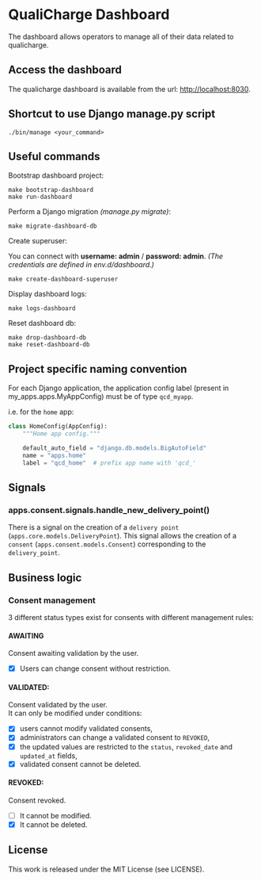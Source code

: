 # QualiCharge Dashboard

The dashboard allows operators to manage all of their data related to qualicharge.

## Access the dashboard

The qualicharge dashboard is available from the url:
[http://localhost:8030](http://localhost:8030).

## Shortcut to use Django manage.py script

```
./bin/manage <your_command>
```

## Useful commands

Bootstrap dashboard project:

```
make bootstrap-dashboard
make run-dashboard
```

Perform a Django migration *(manage.py migrate)*:

```
make migrate-dashboard-db
```

Create superuser:

You can connect with **username: admin** / **password: admin**.
*(The credentials are defined in env.d/dashboard.)*

```
make create-dashboard-superuser
```

Display dashboard logs:

```
make logs-dashboard
```

Reset dashboard db:

```
make drop-dashboard-db
make reset-dashboard-db
```

## Project specific naming convention

For each Django application, the application config label 
(present in my_apps.apps.MyAppConfig) must be of type `qcd_myapp`.

i.e. for the `home` app:  
```python
class HomeConfig(AppConfig):
    """Home app config."""

    default_auto_field = "django.db.models.BigAutoField"
    name = "apps.home"
    label = "qcd_home"  # prefix app name with 'qcd_'
```

## Signals

### apps.consent.signals.handle_new_delivery_point()
There is a signal on the creation of a `delivery point` (`apps.core.models.DeliveryPoint`). 
This signal allows the creation of a `consent` (`apps.consent.models.Consent`) 
corresponding to the `delivery_point`.

## Business logic

### Consent management

3 different status types exist for consents with different management rules:

#### AWAITING

Consent awaiting validation by the user.  
- [x] Users can change consent without restriction.

#### VALIDATED: 

Consent validated by the user.   
It can only be modified under conditions:
-  [x] users cannot modify validated consents,
-  [x] administrators can change a validated consent to `REVOKED`,
-  [x] the updated values are restricted to the `status`, `revoked_date` and 
   `updated_at` 
  fields,
-  [x] validated consent cannot be deleted.

#### REVOKED:

Consent revoked.  
- [ ] It cannot be modified.
- [x] It cannot be deleted.

## License

This work is released under the MIT License (see LICENSE).

